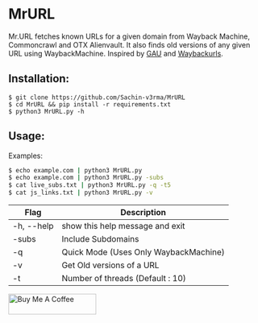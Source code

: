 # MrURL
Mr.URL fetches known URLs for a given domain from Wayback Machine, Commoncrawl and OTX Alienvault. It also finds old versions of any given URL using WaybackMachine. Inspired by [GAU](https://github.com/lc/gau) and [Waybackurls](https://github.com/tomnomnom/waybackurls).

## Installation:
```
$ git clone https://github.com/Sachin-v3rma/MrURL
$ cd MrURL && pip install -r requirements.txt
$ python3 MrURL.py -h
```

## Usage:
Examples:

```bash
$ echo example.com | python3 MrURL.py
$ echo example.com | python3 MrURL.py -subs
$ cat live_subs.txt | python3 MrURL.py -q -t5
$ cat js_links.txt | python3 MrURL.py -v
```


| Flag | Description |
|------|-------------|
|-h, --help  |show this help message and exit|
|-subs       |Include Subdomains|
|-q          |Quick Mode (Uses Only WaybackMachine)|
|-v          |Get Old versions of a URL|
|-t          |Number of threads (Default : 10)|


<a href="https://www.buymeacoffee.com/sachinvm" target="_blank"><img src="https://cdn.buymeacoffee.com/buttons/default-blue.png" alt="Buy Me A Coffee" height="41" width="174"></a>
